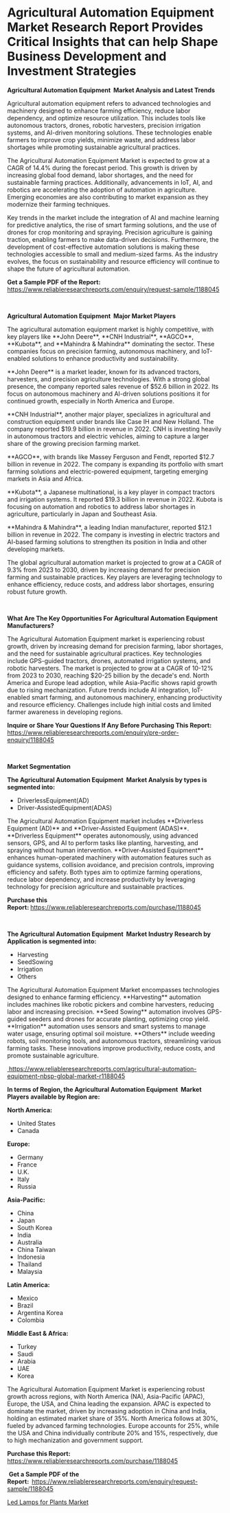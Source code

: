 <p><h1>Agricultural Automation Equipment  Market Research Report Provides Critical Insights that can help Shape Business Development and Investment Strategies</h1></p><p><strong>Agricultural Automation Equipment  Market Analysis and Latest Trends</strong></p>
<p><p>Agricultural automation equipment refers to advanced technologies and machinery designed to enhance farming efficiency, reduce labor dependency, and optimize resource utilization. This includes tools like autonomous tractors, drones, robotic harvesters, precision irrigation systems, and AI-driven monitoring solutions. These technologies enable farmers to improve crop yields, minimize waste, and address labor shortages while promoting sustainable agricultural practices.</p><p>The Agricultural Automation Equipment Market is expected to grow at a CAGR of 14.4% during the forecast period. This growth is driven by increasing global food demand, labor shortages, and the need for sustainable farming practices. Additionally, advancements in IoT, AI, and robotics are accelerating the adoption of automation in agriculture. Emerging economies are also contributing to market expansion as they modernize their farming techniques.</p><p>Key trends in the market include the integration of AI and machine learning for predictive analytics, the rise of smart farming solutions, and the use of drones for crop monitoring and spraying. Precision agriculture is gaining traction, enabling farmers to make data-driven decisions. Furthermore, the development of cost-effective automation solutions is making these technologies accessible to small and medium-sized farms. As the industry evolves, the focus on sustainability and resource efficiency will continue to shape the future of agricultural automation.</p></p>
<p><strong>Get a Sample PDF of the Report:&nbsp;</strong> <a href="https://www.reliableresearchreports.com/enquiry/request-sample/1188045?utm_campaign=83&utm_medium=2&utm_source=Github&utm_content=ia&utm_term=20012025&utm_id=agricultural-automation-equipment">https://www.reliableresearchreports.com/enquiry/request-sample/1188045</a></p>
<p>&nbsp;</p>
<p><strong>Agricultural Automation Equipment  Major Market Players</strong></p>
<p><p>The agricultural automation equipment market is highly competitive, with key players like **John Deere**, **CNH Industrial**, **AGCO**, **Kubota**, and **Mahindra & Mahindra** dominating the sector. These companies focus on precision farming, autonomous machinery, and IoT-enabled solutions to enhance productivity and sustainability.</p><p>**John Deere** is a market leader, known for its advanced tractors, harvesters, and precision agriculture technologies. With a strong global presence, the company reported sales revenue of $52.6 billion in 2022. Its focus on autonomous machinery and AI-driven solutions positions it for continued growth, especially in North America and Europe.</p><p>**CNH Industrial**, another major player, specializes in agricultural and construction equipment under brands like Case IH and New Holland. The company reported $19.9 billion in revenue in 2022. CNH is investing heavily in autonomous tractors and electric vehicles, aiming to capture a larger share of the growing precision farming market.</p><p>**AGCO**, with brands like Massey Ferguson and Fendt, reported $12.7 billion in revenue in 2022. The company is expanding its portfolio with smart farming solutions and electric-powered equipment, targeting emerging markets in Asia and Africa.</p><p>**Kubota**, a Japanese multinational, is a key player in compact tractors and irrigation systems. It reported $19.3 billion in revenue in 2022. Kubota is focusing on automation and robotics to address labor shortages in agriculture, particularly in Japan and Southeast Asia.</p><p>**Mahindra & Mahindra**, a leading Indian manufacturer, reported $12.1 billion in revenue in 2022. The company is investing in electric tractors and AI-based farming solutions to strengthen its position in India and other developing markets.</p><p>The global agricultural automation market is projected to grow at a CAGR of 9.3% from 2023 to 2030, driven by increasing demand for precision farming and sustainable practices. Key players are leveraging technology to enhance efficiency, reduce costs, and address labor shortages, ensuring robust future growth.</p></p>
<p>&nbsp;</p>
<p><strong>What Are The Key Opportunities For Agricultural Automation Equipment  Manufacturers?</strong></p>
<p><p>The Agricultural Automation Equipment market is experiencing robust growth, driven by increasing demand for precision farming, labor shortages, and the need for sustainable agricultural practices. Key technologies include GPS-guided tractors, drones, automated irrigation systems, and robotic harvesters. The market is projected to grow at a CAGR of 10-12% from 2023 to 2030, reaching $20-25 billion by the decade's end. North America and Europe lead adoption, while Asia-Pacific shows rapid growth due to rising mechanization. Future trends include AI integration, IoT-enabled smart farming, and autonomous machinery, enhancing productivity and resource efficiency. Challenges include high initial costs and limited farmer awareness in developing regions.</p></p>
<p><strong>Inquire or Share Your Questions If Any Before Purchasing This Report:</strong> <a href="https://www.reliableresearchreports.com/enquiry/pre-order-enquiry/1188045?utm_campaign=83&utm_medium=2&utm_source=Github&utm_content=ia&utm_term=20012025&utm_id=agricultural-automation-equipment">https://www.reliableresearchreports.com/enquiry/pre-order-enquiry/1188045</a></p>
<p>&nbsp;</p>
<p><strong>Market Segmentation</strong></p>
<p><strong>The Agricultural Automation Equipment  Market Analysis by types is segmented into:</strong></p>
<p><ul><li>DriverlessEquipment(AD)</li><li>Driver-AssistedEquipment(ADAS)</li></ul></p>
<p><p>The Agricultural Automation Equipment market includes **Driverless Equipment (AD)** and **Driver-Assisted Equipment (ADAS)**. **Driverless Equipment** operates autonomously, using advanced sensors, GPS, and AI to perform tasks like planting, harvesting, and spraying without human intervention. **Driver-Assisted Equipment** enhances human-operated machinery with automation features such as guidance systems, collision avoidance, and precision controls, improving efficiency and safety. Both types aim to optimize farming operations, reduce labor dependency, and increase productivity by leveraging technology for precision agriculture and sustainable practices.</p></p>
<p><strong>Purchase this Report:&nbsp;</strong><a href="https://www.reliableresearchreports.com/purchase/1188045?utm_campaign=83&utm_medium=2&utm_source=Github&utm_content=ia&utm_term=20012025&utm_id=agricultural-automation-equipment">https://www.reliableresearchreports.com/purchase/1188045</a></p>
<p>&nbsp;</p>
<p><strong>The Agricultural Automation Equipment  Market Industry Research by Application is segmented into:</strong></p>
<p><ul><li>Harvesting</li><li>SeedSowing</li><li>Irrigation</li><li>Others</li></ul></p>
<p><p>The Agricultural Automation Equipment Market encompasses technologies designed to enhance farming efficiency. **Harvesting** automation includes machines like robotic pickers and combine harvesters, reducing labor and increasing precision. **Seed Sowing** automation involves GPS-guided seeders and drones for accurate planting, optimizing crop yield. **Irrigation** automation uses sensors and smart systems to manage water usage, ensuring optimal soil moisture. **Others** include weeding robots, soil monitoring tools, and autonomous tractors, streamlining various farming tasks. These innovations improve productivity, reduce costs, and promote sustainable agriculture.</p></p>
<p><a href="https://www.reliableresearchreports.com/agricultural-automation-equipment-nbsp-global-market-r1188045?utm_campaign=83&utm_medium=2&utm_source=Github&utm_content=ia&utm_term=20012025&utm_id=agricultural-automation-equipment">&nbsp;https://www.reliableresearchreports.com/agricultural-automation-equipment-nbsp-global-market-r1188045</a></p>
<p><strong>In terms of Region, the Agricultural Automation Equipment  Market Players available by Region are:</strong></p>
<p>
    <p> <strong> North America: </strong>
        <ul>
            <li>United States</li>
            <li>Canada</li>
        </ul>
        </p> 
    <p> <strong> Europe: </strong>
        <ul>
            <li>Germany</li>
            <li>France</li>
            <li>U.K.</li>
            <li>Italy</li>
            <li>Russia</li>
        </ul>
        </p> 
    <p> <strong> Asia-Pacific: </strong>
        <ul>
            <li>China</li>
            <li>Japan</li>
            <li>South Korea</li>
            <li>India</li>
            <li>Australia</li>
            <li>China Taiwan</li>
            <li>Indonesia</li>
            <li>Thailand</li>
            <li>Malaysia</li>
        </ul>
        </p> 
    <p> <strong> Latin America: </strong>
        <ul>
            <li>Mexico</li>
            <li>Brazil</li>
            <li>Argentina Korea</li>
            <li>Colombia</li>
        </ul>
        </p> 
    <p> <strong> Middle East & Africa: </strong>
        <ul>
            <li>Turkey</li>
            <li>Saudi</li>
            <li>Arabia</li>
            <li>UAE</li>
            <li>Korea</li>
        </ul>
    </p>
    </p>
<p><p>The Agricultural Automation Equipment Market is experiencing robust growth across regions, with North America (NA), Asia-Pacific (APAC), Europe, the USA, and China leading the expansion. APAC is expected to dominate the market, driven by increasing adoption in China and India, holding an estimated market share of 35%. North America follows at 30%, fueled by advanced farming technologies. Europe accounts for 25%, while the USA and China individually contribute 20% and 15%, respectively, due to high mechanization and government support.</p></p>
<p><strong>Purchase this Report: </strong><a href="https://www.reliableresearchreports.com/purchase/1188045?utm_campaign=83&utm_medium=2&utm_source=Github&utm_content=ia&utm_term=20012025&utm_id=agricultural-automation-equipment">https://www.reliableresearchreports.com/purchase/1188045</a></p>
<p>&nbsp;<strong>Get a Sample PDF of the Report:&nbsp;&nbsp;</strong><a href="https://www.reliableresearchreports.com/enquiry/request-sample/1188045?utm_campaign=83&utm_medium=2&utm_source=Github&utm_content=ia&utm_term=20012025&utm_id=agricultural-automation-equipment">https://www.reliableresearchreports.com/enquiry/request-sample/1188045</a></p>
<p><strong></strong></p>
<p><p><a href="https://github.com/mharielmesa/Market-Research-Report-List-5/blob/main/led-lamps-for-plants-market.md?utm_campaign=83&utm_medium=2&utm_source=Github&utm_content=ia&utm_term=20012025&utm_id=agricultural-automation-equipment">Led Lamps for Plants Market</a></p></p>